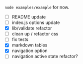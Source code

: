 `node examples/example` for now.

* [ ] README update
* [ ] index.js options update
* [x] lib/validate refactor
* [ ] clean up / refactor css
* [ ] fix tests
* [x] markdown tables
* [x] navigation option
* [ ] navigation active state refactor?